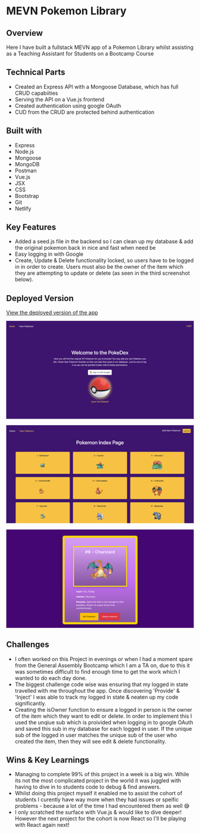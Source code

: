 # MEVN Pokemon Library
## Overview
Here I have built a fullstack MEVN app of a Pokemon Library whilst assisting as a Teaching Assistant for Students on a Bootcamp Course

## Technical Parts
* Created an Express API with a Mongoose Database, which has full CRUD capabiities
* Serving the API on a Vue.js frontend
* Created authentication using google OAuth
* CUD from the CRUD are protected behind authentication

## Built with
* Express
* Node.js
* Mongoose
* MongoDB
* Postman
* Vue.js
* JSX
* CSS
* Bootstrap
* Git
* Netlify 

## Key Features
* Added a seed.js file in the backend so I can clean up my database & add the original pokemon back in nice and fast when need be
* Easy logging in with Google 
* Create, Update & Delete functionality locked, so users have to be logged in in order to create. Users must also be the owner of the item which they are attempting to update or delete (as seen in the third screenshot below).

## Deployed Version
[View the deployed version of the app](https://pokemon-mevn-frontend.netlify.app/)

![Screen Grab of Home Page](./assets/homePage.png)

![Screen Grab of Index Page](./assets/indexPage.png)

![Screen Grab of Show Pokemon Page](./assets/showPage.png)

## Challenges 
* I often worked on this Project in evenings or when I had a moment spare from the General Assembly Bootcamp which I am a TA on, due to this it was sometimes difficult to find enough time to get the work which I wanted to do each day done.
* The biggest challenge code wise was ensuring that my logged in state travelled with me throughout the app. Once discovering 'Provide' & 'Inject' I was able to track my logged in state & neaten up my code significantly.
* Creating the isOwner function to ensure a logged in person is the owner of the item which they want to edit or delete. In order to implement this I used the unqiue sub which is proivided when logging in to google OAuth and saved this sub in my database for each logged in user. If the unique sub of the logged in user matches the unique sub of the user who created the item, then they will see edit & delete functionality. 

## Wins & Key Learnings 
* Managing to complete 99% of this project in a week is a big win. While its not the most complicated project in the world it was juggled with having to dive in to students code to debug & find answers.
* Whilst doing this project myself it enabled me to assist the cohort of students I curently have way more when they had issues or speific problems - because a lot of the time I had encountered them as well 😅
* I only scratched the surface with Vue.js & would like to dive deeper! However the next project for the cohort is now React so I'll be playing with React again next! 
